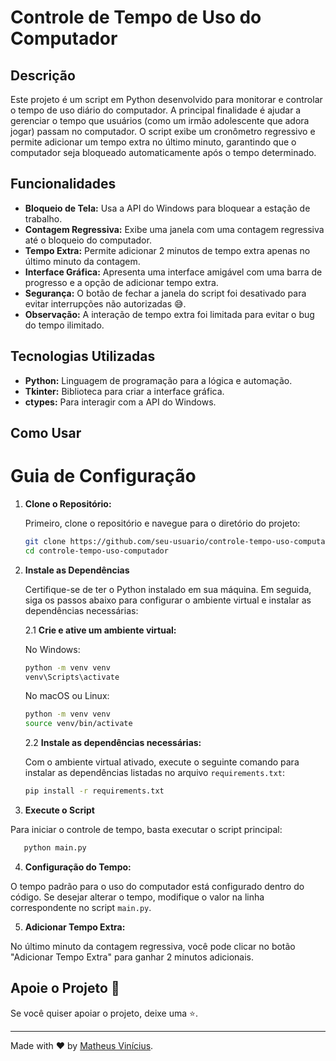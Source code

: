 # Controle de Tempo de Uso do Computador

## Descrição

Este projeto é um script em Python desenvolvido para monitorar e controlar o tempo de uso diário do computador. A principal finalidade é ajudar a gerenciar o tempo que usuários (como um irmão adolescente que adora jogar) passam no computador. O script exibe um cronômetro regressivo e permite adicionar um tempo extra no último minuto, garantindo que o computador seja bloqueado automaticamente após o tempo determinado.

## Funcionalidades

- **Bloqueio de Tela:** Usa a API do Windows para bloquear a estação de trabalho.
- **Contagem Regressiva:** Exibe uma janela com uma contagem regressiva até o bloqueio do computador.
- **Tempo Extra:** Permite adicionar 2 minutos de tempo extra apenas no último minuto da contagem.
- **Interface Gráfica:** Apresenta uma interface amigável com uma barra de progresso e a opção de adicionar tempo extra.
- **Segurança:** O botão de fechar a janela do script foi desativado para evitar interrupções não autorizadas 😅.
- **Observação:** A interação de tempo extra foi limitada para evitar o bug do tempo ilimitado.

## Tecnologias Utilizadas

- **Python:** Linguagem de programação para a lógica e automação.
- **Tkinter:** Biblioteca para criar a interface gráfica.
- **ctypes:** Para interagir com a API do Windows.

## Como Usar

# Guia de Configuração

1. **Clone o Repositório:**

   Primeiro, clone o repositório e navegue para o diretório do projeto:

   ```bash
   git clone https://github.com/seu-usuario/controle-tempo-uso-computador.git
   cd controle-tempo-uso-computador

2. **Instale as Dependências**

   Certifique-se de ter o Python instalado em sua máquina. Em seguida, siga os passos abaixo para configurar o ambiente virtual e instalar as dependências necessárias:

   2.1 **Crie e ative um ambiente virtual:**

      No Windows:

      ```bash
      python -m venv venv
      venv\Scripts\activate
      ```

      No macOS ou Linux:

      ```bash
      python -m venv venv
      source venv/bin/activate
      ```

   2.2 **Instale as dependências necessárias:**

      Com o ambiente virtual ativado, execute o seguinte comando para instalar as dependências listadas no arquivo `requirements.txt`:

      ```bash
      pip install -r requirements.txt
      ```

3. **Execute o Script**


Para iniciar o controle de tempo, basta executar o script principal:
```bash
   python main.py
   ```

4. **Configuração do Tempo:**

O tempo padrão para o uso do computador está configurado dentro do código. Se desejar alterar o tempo, modifique o valor na linha correspondente no script `main.py`.

5. **Adicionar Tempo Extra:**

No último minuto da contagem regressiva, você pode clicar no botão "Adicionar Tempo Extra" para ganhar 2 minutos adicionais.


## Apoie o Projeto 🙌
Se você quiser apoiar o projeto, deixe uma ⭐.

______

Made with ❤️ by [Matheus Vinícius](https://www.linkedin.com/in/matheusviniciusfp/).



